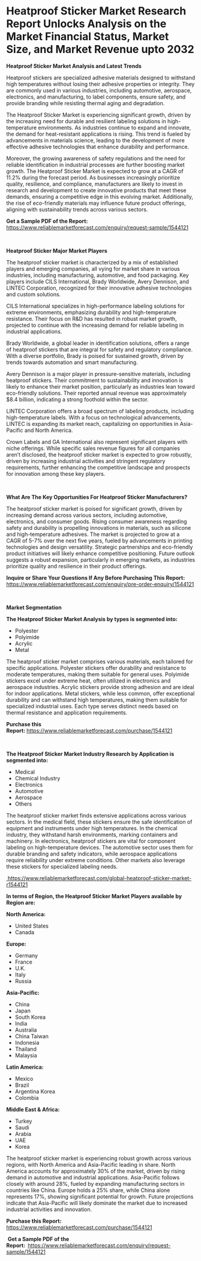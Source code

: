 <p><h1>Heatproof Sticker Market Research Report Unlocks Analysis on the Market Financial Status, Market Size, and Market Revenue upto 2032</h1></p><p><strong>Heatproof Sticker Market Analysis and Latest Trends</strong></p>
<p><p>Heatproof stickers are specialized adhesive materials designed to withstand high temperatures without losing their adhesive properties or integrity. They are commonly used in various industries, including automotive, aerospace, electronics, and manufacturing, to label components, ensure safety, and provide branding while resisting thermal aging and degradation.</p><p>The Heatproof Sticker Market is experiencing significant growth, driven by the increasing need for durable and resilient labeling solutions in high-temperature environments. As industries continue to expand and innovate, the demand for heat-resistant applications is rising. This trend is fueled by advancements in materials science, leading to the development of more effective adhesive technologies that enhance durability and performance.</p><p>Moreover, the growing awareness of safety regulations and the need for reliable identification in industrial processes are further boosting market growth. The Heatproof Sticker Market is expected to grow at a CAGR of 11.2% during the forecast period. As businesses increasingly prioritize quality, resilience, and compliance, manufacturers are likely to invest in research and development to create innovative products that meet these demands, ensuring a competitive edge in this evolving market. Additionally, the rise of eco-friendly materials may influence future product offerings, aligning with sustainability trends across various sectors.</p></p>
<p><strong>Get a Sample PDF of the Report:&nbsp;</strong> <a href="https://www.reliablemarketforecast.com/enquiry/request-sample/1544121?utm_campaign=3224&utm_medium=2&utm_source=Github&utm_content=ia&utm_term=19042025&utm_id=heatproof-sticker">https://www.reliablemarketforecast.com/enquiry/request-sample/1544121</a></p>
<p>&nbsp;</p>
<p><strong>Heatproof Sticker Major Market Players</strong></p>
<p><p>The heatproof sticker market is characterized by a mix of established players and emerging companies, all vying for market share in various industries, including manufacturing, automotive, and food packaging. Key players include CILS International, Brady Worldwide, Avery Dennison, and LINTEC Corporation, recognized for their innovative adhesive technologies and custom solutions.</p><p>CILS International specializes in high-performance labeling solutions for extreme environments, emphasizing durability and high-temperature resistance. Their focus on R&D has resulted in robust market growth, projected to continue with the increasing demand for reliable labeling in industrial applications. </p><p>Brady Worldwide, a global leader in identification solutions, offers a range of heatproof stickers that are integral for safety and regulatory compliance. With a diverse portfolio, Brady is poised for sustained growth, driven by trends towards automation and smart manufacturing.</p><p>Avery Dennison is a major player in pressure-sensitive materials, including heatproof stickers. Their commitment to sustainability and innovation is likely to enhance their market position, particularly as industries lean toward eco-friendly solutions. Their reported annual revenue was approximately $8.4 billion, indicating a strong foothold within the sector.</p><p>LINTEC Corporation offers a broad spectrum of labeling products, including high-temperature labels. With a focus on technological advancements, LINTEC is expanding its market reach, capitalizing on opportunities in Asia-Pacific and North America.</p><p>Crown Labels and GA International also represent significant players with niche offerings. While specific sales revenue figures for all companies aren’t disclosed, the heatproof sticker market is expected to grow robustly, driven by increasing industrial activities and stringent regulatory requirements, further enhancing the competitive landscape and prospects for innovation among these key players.</p></p>
<p>&nbsp;</p>
<p><strong>What Are The Key Opportunities For Heatproof Sticker Manufacturers?</strong></p>
<p><p>The heatproof sticker market is poised for significant growth, driven by increasing demand across various sectors, including automotive, electronics, and consumer goods. Rising consumer awareness regarding safety and durability is propelling innovations in materials, such as silicone and high-temperature adhesives. The market is projected to grow at a CAGR of 5-7% over the next five years, fueled by advancements in printing technologies and design versatility. Strategic partnerships and eco-friendly product initiatives will likely enhance competitive positioning. Future outlook suggests a robust expansion, particularly in emerging markets, as industries prioritize quality and resilience in their product offerings.</p></p>
<p><strong>Inquire or Share Your Questions If Any Before Purchasing This Report:</strong> <a href="https://www.reliablemarketforecast.com/enquiry/pre-order-enquiry/1544121?utm_campaign=3224&utm_medium=2&utm_source=Github&utm_content=ia&utm_term=19042025&utm_id=heatproof-sticker">https://www.reliablemarketforecast.com/enquiry/pre-order-enquiry/1544121</a></p>
<p>&nbsp;</p>
<p><strong>Market Segmentation</strong></p>
<p><strong>The Heatproof Sticker Market Analysis by types is segmented into:</strong></p>
<p><ul><li>Polyester</li><li>Polyimide</li><li>Acrylic</li><li>Metal</li></ul></p>
<p><p>The heatproof sticker market comprises various materials, each tailored for specific applications. Polyester stickers offer durability and resistance to moderate temperatures, making them suitable for general uses. Polyimide stickers excel under extreme heat, often utilized in electronics and aerospace industries. Acrylic stickers provide strong adhesion and are ideal for indoor applications. Metal stickers, while less common, offer exceptional durability and can withstand high temperatures, making them suitable for specialized industrial uses. Each type serves distinct needs based on thermal resistance and application requirements.</p></p>
<p><strong>Purchase this Report:&nbsp;</strong><a href="https://www.reliablemarketforecast.com/purchase/1544121?utm_campaign=3224&utm_medium=2&utm_source=Github&utm_content=ia&utm_term=19042025&utm_id=heatproof-sticker">https://www.reliablemarketforecast.com/purchase/1544121</a></p>
<p>&nbsp;</p>
<p><strong>The Heatproof Sticker Market Industry Research by Application is segmented into:</strong></p>
<p><ul><li>Medical</li><li>Chemical Industry</li><li>Electronics</li><li>Automotive</li><li>Aerospace</li><li>Others</li></ul></p>
<p><p>The heatproof sticker market finds extensive applications across various sectors. In the medical field, these stickers ensure the safe identification of equipment and instruments under high temperatures. In the chemical industry, they withstand harsh environments, marking containers and machinery. In electronics, heatproof stickers are vital for component labeling on high-temperature devices. The automotive sector uses them for durable branding and safety indicators, while aerospace applications require reliability under extreme conditions. Other markets also leverage these stickers for specialized labeling needs.</p></p>
<p><a href="https://www.reliablemarketforecast.com/global-heatproof-sticker-market-r1544121?utm_campaign=3224&utm_medium=2&utm_source=Github&utm_content=ia&utm_term=19042025&utm_id=heatproof-sticker">&nbsp;https://www.reliablemarketforecast.com/global-heatproof-sticker-market-r1544121</a></p>
<p><strong>In terms of Region, the Heatproof Sticker Market Players available by Region are:</strong></p>
<p>
    <p> <strong> North America: </strong>
        <ul>
            <li>United States</li>
            <li>Canada</li>
        </ul>
        </p> 
    <p> <strong> Europe: </strong>
        <ul>
            <li>Germany</li>
            <li>France</li>
            <li>U.K.</li>
            <li>Italy</li>
            <li>Russia</li>
        </ul>
        </p> 
    <p> <strong> Asia-Pacific: </strong>
        <ul>
            <li>China</li>
            <li>Japan</li>
            <li>South Korea</li>
            <li>India</li>
            <li>Australia</li>
            <li>China Taiwan</li>
            <li>Indonesia</li>
            <li>Thailand</li>
            <li>Malaysia</li>
        </ul>
        </p> 
    <p> <strong> Latin America: </strong>
        <ul>
            <li>Mexico</li>
            <li>Brazil</li>
            <li>Argentina Korea</li>
            <li>Colombia</li>
        </ul>
        </p> 
    <p> <strong> Middle East & Africa: </strong>
        <ul>
            <li>Turkey</li>
            <li>Saudi</li>
            <li>Arabia</li>
            <li>UAE</li>
            <li>Korea</li>
        </ul>
    </p>
    </p>
<p><p>The heatproof sticker market is experiencing robust growth across various regions, with North America and Asia-Pacific leading in share. North America accounts for approximately 30% of the market, driven by rising demand in automotive and industrial applications. Asia-Pacific follows closely with around 28%, fueled by expanding manufacturing sectors in countries like China. Europe holds a 25% share, while China alone represents 17%, showing significant potential for growth. Future projections indicate that Asia-Pacific will likely dominate the market due to increased industrial activities and innovation.</p></p>
<p><strong>Purchase this Report: </strong><a href="https://www.reliablemarketforecast.com/purchase/1544121?utm_campaign=3224&utm_medium=2&utm_source=Github&utm_content=ia&utm_term=19042025&utm_id=heatproof-sticker">https://www.reliablemarketforecast.com/purchase/1544121</a></p>
<p>&nbsp;<strong>Get a Sample PDF of the Report:&nbsp;&nbsp;</strong><a href="https://www.reliablemarketforecast.com/enquiry/request-sample/1544121?utm_campaign=3224&utm_medium=2&utm_source=Github&utm_content=ia&utm_term=19042025&utm_id=heatproof-sticker">https://www.reliablemarketforecast.com/enquiry/request-sample/1544121</a></p>
<p><strong></strong></p>
<p><p></p><p></p><p></p></p>
